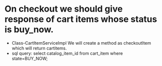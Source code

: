 # On checkout we should give response of cart items whose status is buy_now. 
* Class-CartItemServiceImpl
  We will create a method as checkoutItem which will return cartitems.
* sql query:
  select catalog_item_id from cart_item where state=BUY_NOW;
